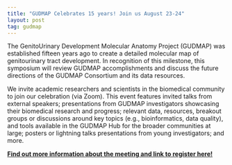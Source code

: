 ```yaml
---
title: "GUDMAP Celebrates 15 years! Join us August 23-24"
layout: post
tag: gudmap
---
```


The GenitoUrinary Development Molecular Anatomy Project (GUDMAP) was established fifteen years ago to create a detailed molecular map of genitourinary tract development. In recognition of this milestone, this symposium will review GUDMAP accomplishments and discuss the future directions of the GUDMAP Consortium and its data resources.

We invite academic researchers and scientists in the biomedical community to join our celebration (via Zoom). This event features invited talks from external speakers; presentations from GUDMAP investigators showcasing their biomedical research and progress; relevant data, resources, breakout groups or discussions around key topics (e.g., bioinformatics, data quality), and tools available in the GUDMAP Hub for the broader communities at large; posters or lightning talks presentations from young investigators; and more.

**[Find out more information about the meeting and link to register here!](/gudmap/events/2021-gudmap-jamboree/)**
